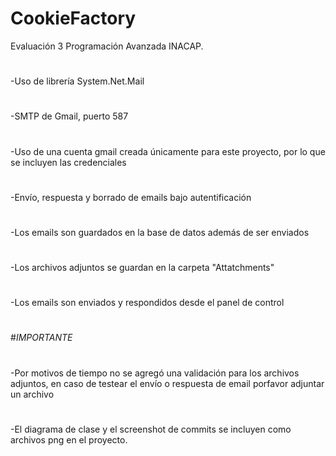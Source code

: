 # CookieFactory

Evaluación 3 Programación Avanzada INACAP.
#
-Uso de librería System.Net.Mail
#
-SMTP de Gmail, puerto 587
#
-Uso de una cuenta gmail creada únicamente para este proyecto, por lo que se incluyen las credenciales
#
-Envío, respuesta y borrado de emails bajo autentificación
#
-Los emails son guardados en la base de datos además de ser enviados
#
-Los archivos adjuntos se guardan en la carpeta "Attatchments"
#
-Los emails son enviados y respondidos desde el panel de control
#
#*IMPORTANTE*
#
-Por motivos de tiempo no se agregó una validación para los archivos adjuntos, en caso de testear el envío o respuesta de email porfavor adjuntar un archivo
#
-El diagrama de clase y el screenshot de commits se incluyen como archivos png en el proyecto.
